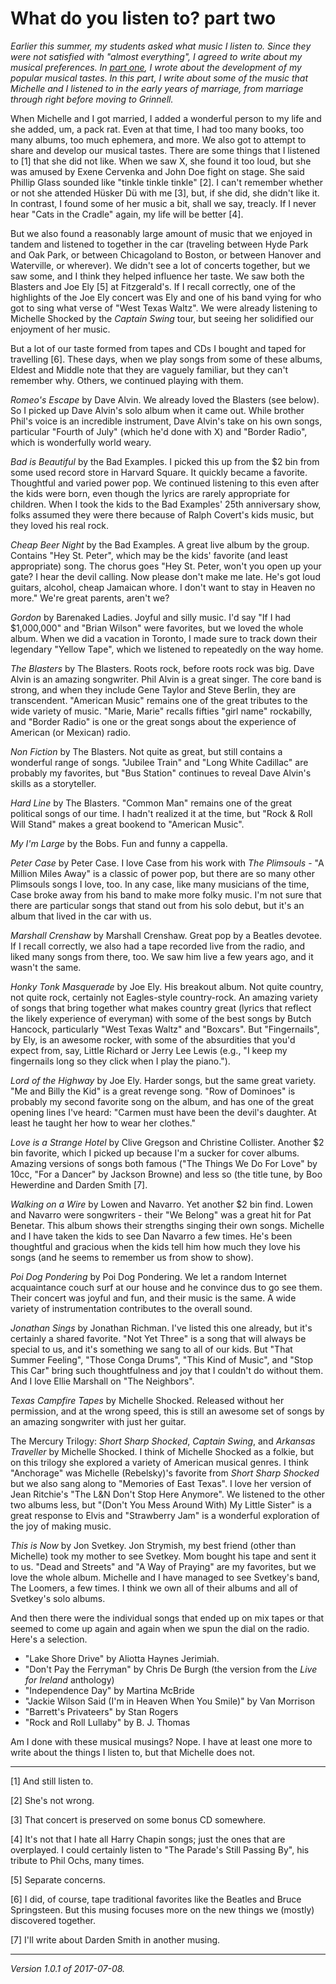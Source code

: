 What do you listen to? part two
===============================

_Earlier this summer, my students asked what music I listen to.  Since
they were not satisfied with "almost everything", I agreed to write about
my musical preferences.  In [part one](music-01), I wrote about the
development of my popular musical tastes.  In this part, I write about
some of the music that Michelle and I listened to in the early years of
marriage, from marriage through right before moving to Grinnell._

When Michelle and I got married, I added a wonderful person to my life
and she added, um, a pack rat.  Even at that time, I had too many books,
too many albums, too much ephemera, and more.  We also got to attempt
to share and develop our musical tastes.  There are some things that
I listened to [1] that she did not like.  When we saw X, she found
it too loud, but she was amused by Exene Cervenka and John Doe fight
on stage.  She said Phillip Glass sounded like "tinkle tinkle tinkle"
[2].  I can't remember whether or not she attended Hüsker Dü with me
[3], but, if she did, she didn't like it.  In contrast, I found some of
her music a bit, shall we say, treacly.  If I never hear "Cats in the
Cradle" again, my life will be better [4].

But we also found a reasonably large amount of music that we enjoyed in
tandem and listened to together in the car (traveling between Hyde Park
and Oak Park, or between Chicagoland to Boston, or between Hanover and
Waterville, or wherever).  We didn't see a lot of concerts together, but
we saw some, and I think they helped influence her taste.  We saw both
the Blasters and Joe Ely [5] at Fitzgerald's.  If I recall correctly,
one of the highlights of the Joe Ely concert was Ely and one of his band
vying for who got to sing what verse of "West Texas Waltz".  We were
already listening to Michelle Shocked by the _Captain Swing_ tour, but
seeing her solidified our enjoyment of her music.

But a lot of our taste formed from tapes and CDs I bought and taped
for travelling [6].  These days, when we play songs from some of 
these albums, Eldest and Middle note that they are vaguely familiar,
but they can't remember why.  Others, we continued playing with them.

_Romeo's Escape_ by Dave Alvin.  We already loved the Blasters (see
below).  So I picked up Dave Alvin's solo album when it came out.
While brother Phil's voice is an incredible instrument, Dave Alvin's
take on his own songs, particular "Fourth of July" (which he'd
done with X) and "Border Radio", which is wonderfully world weary.

_Bad is Beautiful_ by the Bad Examples.  I picked this up from the
$2 bin from some used record store in Harvard Square.  It quickly
became a favorite.  Thoughtful and varied power pop.  We continued
listening to this even after the kids were born, even though the
lyrics are rarely appropriate for children.  When I took the kids
to the Bad Examples' 25th anniversary show, folks assumed they were
there because of Ralph Covert's kids music, but they loved his real
rock.

_Cheap Beer Night_ by the Bad Examples.  A great live album by
the group.  Contains "Hey St. Peter", which may be the kids'
favorite (and least appropriate) song.  The chorus goes "Hey
St. Peter, won't you open up your gate?  I hear the devil calling.
Now please don't make me late.  He's got loud guitars, alcohol,
cheap Jamaican whore.  I don't want to stay in Heaven no more."
We're great parents, aren't we?

_Gordon_ by Barenaked Ladies.  Joyful and silly music.  I'd 
say "If I had $1,000,000" and "Brian Wilson" were favorites, but
we loved the whole album.  When we did a vacation in Toronto,
I made sure to track down their legendary "Yellow Tape", which
we listened to repeatedly on the way home.

_The Blasters_ by The Blasters.  Roots rock, before roots rock was big.
Dave Alvin is an amazing songwriter.  Phil Alvin is a great singer.
The core band is strong, and when they include Gene Taylor and Steve
Berlin, they are transcendent.  "American Music" remains one of the great
tributes to the wide variety of music.  "Marie, Marie" recalls fifties
"girl name" rockabilly, and "Border Radio" is one or the great songs
about the experience of American (or Mexican) radio.

_Non Fiction_ by The Blasters.  Not quite as great, but still contains
a wonderful range of songs.  "Jubilee Train" and "Long White Cadillac"
are probably my favorites, but "Bus Station" continues to reveal
Dave Alvin's skills as a storyteller.

_Hard Line_ by The Blasters.  "Common Man" remains one of the great
political songs of our time.  I hadn't realized it at the time, but
"Rock & Roll Will Stand" makes a great bookend to "American Music".

_My I'm Large_ by the Bobs.  Fun and funny a cappella.

_Peter Case_ by Peter Case.  I love Case from his work with _The
Plimsouls_  - "A Million Miles Away" is a classic of power pop,
but there are so many other Plimsouls songs I love, too.  In any
case, like many musicians of the time, Case broke away from his
band to make more folky music.  I'm not sure that there are 
particular songs that stand out from his solo debut, but it's
an album that lived in the car with us.

_Marshall Crenshaw_ by Marshall Crenshaw.  Great pop by a Beatles
devotee.  If I recall correctly, we also had a tape recorded live 
from the radio, and liked many songs from there, too.  We saw him
live a few years ago, and it wasn't the same.

_Honky Tonk Masquerade_ by Joe Ely.  His breakout album.  Not quite
country, not quite rock, certainly not Eagles-style country-rock.
An amazing variety of songs that bring together what makes country
great (lyrics that reflect the likely experience of everyman) with
some of the best songs by Butch Hancock, particularly "West Texas
Waltz" and "Boxcars".  But "Fingernails", by Ely, is an awesome
rocker, with some of the absurdities that you'd expect from, say,
Little Richard or Jerry Lee Lewis (e.g., "I keep my fingernails long
so they click when I play the piano.").

_Lord of the Highway_ by Joe Ely.  Harder songs, but the same
great variety.  "Me and Billy the Kid" is a great revenge song.
"Row of Dominoes" is probably my second favorite song on the album,
and has one of the great opening lines I've heard: "Carmen must
have been the devil's daughter.  At least he taught her how
to wear her clothes."

_Love is a Strange Hotel_ by Clive Gregson and Christine Collister.
Another $2 bin favorite, which I picked up because I'm a sucker for
cover albums.  Amazing versions of songs both famous ("The Things
We Do For Love" by 10cc, "For a Dancer" by Jackson Browne) and less so
(the title tune, by Boo Hewerdine and Darden Smith [7].

_Walking on a Wire_ by Lowen and Navarro.  Yet another $2 bin find.
Lowen and Navarro were songwriters - their "We Belong" was a great
hit for Pat Benetar.  This album shows their strengths singing their
own songs.  Michelle and I have taken the kids to see Dan Navarro
a few times.  He's been thoughtful and gracious when the kids tell
him how much they love his songs (and he seems to remember us from
show to show).

_Poi Dog Pondering_ by Poi Dog Pondering.  We let a random Internet
acquaintance couch surf at our house and he convince dus to go see
them.  Their concert was joyful and fun, and their music is the same.
A wide variety of instrumentation contributes to the overall sound.

_Jonathan Sings_ by Jonathan Richman.  I've listed this one already,
but it's certainly a shared favorite.  "Not Yet Three" is a song that
will always be special to us, and it's something we sang to all of
our kids.  But "That Summer Feeling", "Those Conga Drums", "This
Kind of Music", and "Stop This Car" bring such thoughtfulness
and joy that I couldn't do without them.  And I love Ellie Marshall
on "The Neighbors".

_Texas Campfire Tapes_ by Michelle Shocked.  Released without her
permission, and at the wrong speed, this is still an awesome set
of songs by an amazing songwriter with just her guitar.

The Mercury Trilogy: _Short Sharp Shocked_, _Captain Swing_, and _Arkansas
Traveller_ by Michelle Shocked.  I think of Michelle Shocked as a folkie,
but on this trilogy she explored a variety of American musical genres.
I think "Anchorage" was Michelle (Rebelsky)'s favorite from _Short
Sharp Shocked_ but we also sang along to "Memories of East Texas".
I love her version of Jean Ritchie's "The L&N Don't Stop Here Anymore".
We listened to the other two albums less, but "(Don't You Mess Around
With) My Little Sister" is a great response to Elvis and "Strawberry Jam"
is a wonderful exploration of the joy of making music.

_This is Now_ by Jon Svetkey.  Jon Strymish, my best friend (other than
Michelle) took my mother to see Svetkey.  Mom bought his tape and
sent it to us.  "Dead and Streets" and "A Way of Praying" are my
favorites, but we love the whole album.  Michelle and I have managed to
see Svetkey's band, The Loomers, a few times.  I think we own all of
their albums and all of Svetkey's solo albums.

And then there were the individual songs that ended up on mix tapes
or that seemed to come up again and again when we spun the dial on 
the radio.  Here's a selection.

* "Lake Shore Drive" by Aliotta Haynes Jerimiah.
* "Don't Pay the Ferryman" by Chris De Burgh (the version from the 
  _Live for Ireland_ anthology)
* "Independence Day" by Martina McBride
* "Jackie Wilson Said (I'm in Heaven When You Smile)" by Van Morrison
* "Barrett's Privateers" by Stan Rogers
* "Rock and Roll Lullaby" by B. J. Thomas

Am I done with these musical musings?  Nope.  I have at least one more
to write about the things I listen to, but that Michelle does not.

---

[1] And still listen to.

[2] She's not wrong.

[3] That concert is preserved on some bonus CD somewhere.

[4] It's not that I hate all Harry Chapin songs; just the ones that are
overplayed.  I could certainly listen to "The Parade's Still Passing By",
his tribute to Phil Ochs, many times.

[5] Separate concerns.

[6] I did, of course, tape traditional favorites like the Beatles and
Bruce Springsteen.  But this musing focuses more on the new things we
(mostly) discovered together.

[7] I'll write about Darden Smith in another musing.

---

*Version 1.0.1 of 2017-07-08.*
